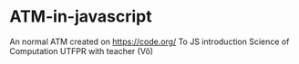 # ATM-in-javascript
An normal ATM created on https://code.org/
To JS introduction Science of Computation UTFPR with teacher (Vô)

